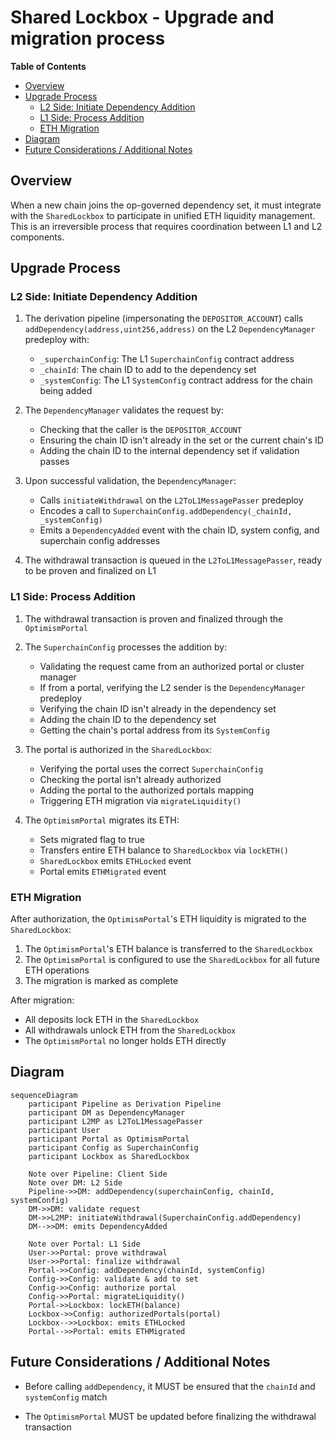 # Shared Lockbox - Upgrade and migration process

<!-- START doctoc generated TOC please keep comment here to allow auto update -->
<!-- DON'T EDIT THIS SECTION, INSTEAD RE-RUN doctoc TO UPDATE -->
**Table of Contents**

- [Overview](#overview)
- [Upgrade Process](#upgrade-process)
  - [L2 Side: Initiate Dependency Addition](#l2-side-initiate-dependency-addition)
  - [L1 Side: Process Addition](#l1-side-process-addition)
  - [ETH Migration](#eth-migration)
- [Diagram](#diagram)
- [Future Considerations / Additional Notes](#future-considerations--additional-notes)

<!-- END doctoc generated TOC please keep comment here to allow auto update -->

## Overview

When a new chain joins the op-governed dependency set, it must integrate with the `SharedLockbox`
to participate in unified ETH liquidity management.
This is an irreversible process that requires coordination between L1 and L2 components.

## Upgrade Process

### L2 Side: Initiate Dependency Addition

1. The derivation pipeline (impersonating the `DEPOSITOR_ACCOUNT`) calls
   `addDependency(address,uint256,address)` on the L2 `DependencyManager` predeploy with:

   - `_superchainConfig`: The L1 `SuperchainConfig` contract address
   - `_chainId`: The chain ID to add to the dependency set
   - `_systemConfig`: The L1 `SystemConfig` contract address for the chain being added

2. The `DependencyManager` validates the request by:

   - Checking that the caller is the `DEPOSITOR_ACCOUNT`
   - Ensuring the chain ID isn't already in the set or the current chain's ID
   - Adding the chain ID to the internal dependency set if validation passes

3. Upon successful validation, the `DependencyManager`:

   - Calls `initiateWithdrawal` on the `L2ToL1MessagePasser` predeploy
   - Encodes a call to `SuperchainConfig.addDependency(_chainId, _systemConfig)`
   - Emits a `DependencyAdded` event with the chain ID, system config, and superchain config addresses

4. The withdrawal transaction is queued in the `L2ToL1MessagePasser`, ready to be proven and finalized on L1

### L1 Side: Process Addition

1. The withdrawal transaction is proven and finalized through the `OptimismPortal`

2. The `SuperchainConfig` processes the addition by:

   - Validating the request came from an authorized portal or cluster manager
   - If from a portal, verifying the L2 sender is the `DependencyManager` predeploy
   - Verifying the chain ID isn't already in the dependency set
   - Adding the chain ID to the dependency set
   - Getting the chain's portal address from its `SystemConfig`

3. The portal is authorized in the `SharedLockbox`:

   - Verifying the portal uses the correct `SuperchainConfig`
   - Checking the portal isn't already authorized
   - Adding the portal to the authorized portals mapping
   - Triggering ETH migration via `migrateLiquidity()`

4. The `OptimismPortal` migrates its ETH:
   - Sets migrated flag to true
   - Transfers entire ETH balance to `SharedLockbox` via `lockETH()`
   - `SharedLockbox` emits `ETHLocked` event
   - Portal emits `ETHMigrated` event

### ETH Migration

After authorization, the `OptimismPortal`'s ETH liquidity is migrated to the `SharedLockbox`:

1. The `OptimismPortal`'s ETH balance is transferred to the `SharedLockbox`
2. The `OptimismPortal` is configured to use the `SharedLockbox` for all future ETH operations
3. The migration is marked as complete

After migration:

- All deposits lock ETH in the `SharedLockbox`
- All withdrawals unlock ETH from the `SharedLockbox`
- The `OptimismPortal` no longer holds ETH directly

## Diagram

```mermaid
sequenceDiagram
    participant Pipeline as Derivation Pipeline
    participant DM as DependencyManager
    participant L2MP as L2ToL1MessagePasser
    participant User
    participant Portal as OptimismPortal
    participant Config as SuperchainConfig
    participant Lockbox as SharedLockbox

    Note over Pipeline: Client Side
    Note over DM: L2 Side
    Pipeline->>DM: addDependency(superchainConfig, chainId, systemConfig)
    DM->>DM: validate request
    DM->>L2MP: initiateWithdrawal(SuperchainConfig.addDependency)
    DM-->>DM: emits DependencyAdded

    Note over Portal: L1 Side
    User->>Portal: prove withdrawal
    User->>Portal: finalize withdrawal
    Portal->>Config: addDependency(chainId, systemConfig)
    Config->>Config: validate & add to set
    Config->>Config: authorize portal
    Config->>Portal: migrateLiquidity()
    Portal->>Lockbox: lockETH(balance)
    Lockbox->>Config: authorizedPortals(portal)
    Lockbox-->>Lockbox: emits ETHLocked
    Portal-->>Portal: emits ETHMigrated
```

## Future Considerations / Additional Notes

- Before calling `addDependency`, it MUST be ensured that the `chainId` and `systemConfig` match

- The `OptimismPortal` MUST be updated before finalizing the withdrawal transaction
